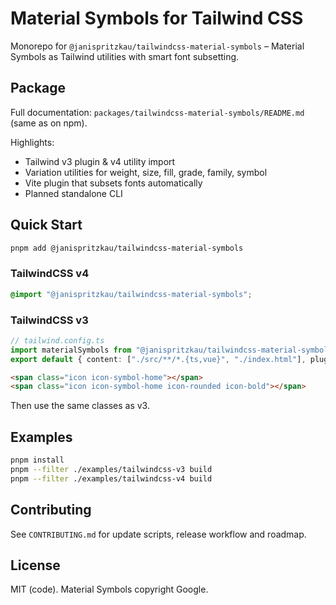 # Material Symbols for Tailwind CSS

Monorepo for `@janispritzkau/tailwindcss-material-symbols` – Material Symbols as Tailwind utilities with smart font subsetting.

## Package

Full documentation: `packages/tailwindcss-material-symbols/README.md` (same as on npm).

Highlights:

- Tailwind v3 plugin & v4 utility import
- Variation utilities for weight, size, fill, grade, family, symbol
- Vite plugin that subsets fonts automatically
- Planned standalone CLI

## Quick Start

```bash
pnpm add @janispritzkau/tailwindcss-material-symbols
```

### TailwindCSS v4

```css
@import "@janispritzkau/tailwindcss-material-symbols";
```

### TailwindCSS v3

```ts
// tailwind.config.ts
import materialSymbols from "@janispritzkau/tailwindcss-material-symbols";
export default { content: ["./src/**/*.{ts,vue}", "./index.html"], plugins: [materialSymbols] };
```

```html
<span class="icon icon-symbol-home"></span>
<span class="icon icon-symbol-home icon-rounded icon-bold"></span>
```

Then use the same classes as v3.

## Examples

```bash
pnpm install
pnpm --filter ./examples/tailwindcss-v3 build
pnpm --filter ./examples/tailwindcss-v4 build
```

## Contributing

See `CONTRIBUTING.md` for update scripts, release workflow and roadmap.

## License

MIT (code). Material Symbols copyright Google.
